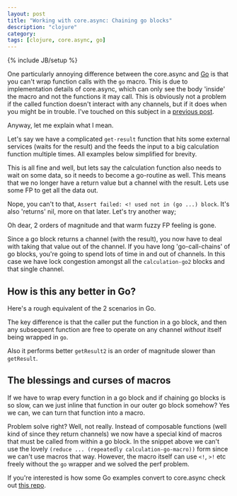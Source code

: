 ```yaml
---
layout: post
title: "Working with core.async: Chaining go blocks"
description: "clojure"
category:
tags: [clojure, core.async, go]
---
```

{% include JB/setup %}

One particularly annoying difference between the core.async and [Go](http://golang.org) is that you can't wrap function calls with the `go` macro. This is due to implementation details of core.async, which can only see the body 'inside' the macro and not the functions it may call. This is obviously not a problem if the called function doesn't interact with any channels, but if it does when you might be in trouble. I've touched on this subject in a [previous post](http://martintrojer.github.io/clojure/2013/07/17/non-tailrecursive-functions-in-coreasync/).

Anyway, let me explain what I mean.

Let's say we have a complicated `get-result` function that hits some external services (waits for the result) and the feeds the input to a big calculation function multiple times. All examples below simplified for brevity.

<script src="https://gist.github.com/martintrojer/9436582.js?file=get-result.clj"> </script>

This is all fine and well, but lets say the calculation function also needs to wait on some data, so it needs to become a go-routine as well. This means that we no longer have a return value but a channel with the result. Lets use some FP to get all the data out.

<script src="https://gist.github.com/martintrojer/9436582.js?file=get-result-go.clj"> </script>

Nope, you can't to that, `Assert failed: <! used not in (go ...) block`. It's also 'returns' nil, more on that later. Let's try another way;

<script src="https://gist.github.com/martintrojer/9436582.js?file=get-result-go2.clj"> </script>

Oh dear, 2 orders of magnitude and that warm fuzzy FP feeling is gone.

Since a go block returns a channel (with the result), you now have to deal with taking that value out of the channel. If you have long 'go-call-chains' of go blocks, you're going to spend lots of time in and out of channels. In this case we have lock congestion amongst all the `calculation-go2` blocks and that single channel.

## How is this any better in Go?

Here's a rough equivalent of the 2 scenarios in Go.

<script src="https://gist.github.com/martintrojer/9436582.js?file=getResult.go"> </script>

The key difference is that the caller put the function in a go block, and then any subsequent function are free to operate on any channel *without* itself being wrapped in `go`.

Also it performs better `getResult2` is an order of magnitude slower than `getResult`.

## The blessings and curses of macros

If we have to wrap every function in a go block and if chaining go blocks is so slow, can we just inline that function in our outer go block somehow? Yes we can, we can turn that function into a macro.

<script src="https://gist.github.com/martintrojer/9436582.js?file=get-result-go-macro.clj"> </script>

Problem solve right? Well, not really. Instead of composable functions (well kind of since they return channels) we now have a special kind of macros that must be called from within a go block. In the snippet above we can't use the lovely `(reduce ... (repeatedly calculation-go-macro))` form since we can't use macros that way. However, the macro itself can use `<!`, `>!` etc freely without the `go` wrapper and we solved the perf problem.

If you're interested is how some Go examples convert to core.async check out [this repo](https://github.com/martintrojer/go-tutorials-core-async).
